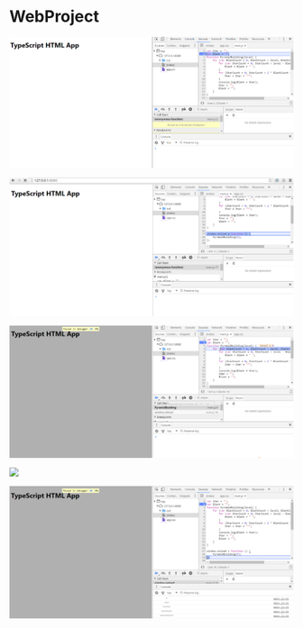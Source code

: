 # WebProject

![](https://github.com/Azuresongcts/WebProject/blob/master/PrintScreen/1.png)

![](https://github.com/Azuresongcts/WebProject/blob/master/PrintScreen/2.png)

![](https://github.com/Azuresongcts/WebProject/blob/master/PrintScreen/%E5%BE%AE%E4%BF%A1%E6%88%AA%E5%9B%BE_20160927092510.png)

![](https://github.com/Azuresongcts/WebProject/blob/master/PrintScreen/%E5%BE%AE%E4%BF%A1%E6%88%AA%E5%9B%BE_20160927092937.png)

![](https://github.com/Azuresongcts/WebProject/blob/master/PrintScreen/%E5%BE%AE%E4%BF%A1%E6%88%AA%E5%9B%BE_20160927092935.png)
